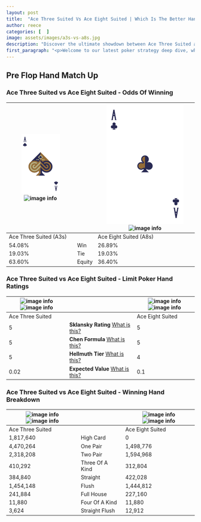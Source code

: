 ```yaml
---
layout: post
title:  "Ace Three Suited Vs Ace Eight Suited | Which Is The Better Hand In Poker? A Complete Guide"
author: reece
categories: [  ]
image: assets/images/a3s-vs-a8s.jpg
description: "Discover the ultimate showdown between Ace Three Suited and Ace Eight Suited in poker! Uncover the odds, strategies, and scenarios where one hand triumphs over the other. Get ready to up your poker game with this thrilling analysis."
first_paragraph: "<p>Welcome to our latest poker strategy deep dive, where we're pitting two distinct hands against each other in a high-stakes showdown: Ace Three Suited vs Ace Eight Suited.</p><p>In the dynamic world of poker, every decision counts, and knowing which hand holds the upper hand is key to your success at the table.</p><p>In this article, we'll dissect these two hands, explore the scenarios where one dominates the other, and equip you with the knowledge to make strategic choices that can tip the odds in your favor.</p><p>Get ready to unravel the intriguing dynamics of these poker hands and elevate your game to new heights.</p>"
---
```




[comment]: # (sp0)

## Pre Flop Hand Match Up

<div class="table hand-ratings" markdown="1"> 



### Ace Three Suited vs Ace Eight Suited - Odds Of Winning


    
| ![image info](assets/images/hand1/a.png) ![image info](assets/images/hand1/3s.png) |  | ![image info](assets/images/hand2/a.png) ![image info](assets/images/hand2/8s.png) |
| -------- | -------- | -------- |
| Ace Three Suited (A3s) |  | Ace Eight Suited (A8s) |
| 54.08% | Win | 26.89% |
| 19.03% | Tie | 19.03% |
| 63.60% | Equity | 36.40% |




[comment]: # (sp1)



### Ace Three Suited vs Ace Eight Suited - Limit Poker Hand Ratings


    
| ![image info](https://www.riverpairs.com/assets/images/hand1/a.png) ![image info](https://www.riverpairs.com/assets/images/hand1/3s.png) |  | ![image info](https://www.riverpairs.com/assets/images/hand2/a.png) ![image info](https://www.riverpairs.com/assets/images/hand2/8s.png) |
| -------- | -------- | -------- |
| Ace Three Suited |  | Ace Eight Suited |
| 5 | **Sklansky Rating** [What is this?](/sklansky-rating-explained) | 5 |
| 5 | **Chen Formula** [What is this?](/chen-formula-explained) | 5 |
| 5 | **Hellmuth Tier** [What is this?](/Hellmuth-tier-explained) | 4 |
| 0.02 | **Expected Value** [What is this?](/expected-value-explained) | 0.1 |




[comment]: # (sp2)



### Ace Three Suited vs Ace Eight Suited - Winning Hand Breakdown


    
| ![image info](https://www.riverpairs.com/assets/images/hand1/a.png) ![image info](https://www.riverpairs.com/assets/images/hand1/3s.png) |  | ![image info](https://www.riverpairs.com/assets/images/hand2/a.png) ![image info](https://www.riverpairs.com/assets/images/hand2/8s.png) |
| -------- | -------- | -------- |
| Ace Three Suited |  | Ace Eight Suited |
| 1,817,640 | High Card | 0 |
| 4,470,264 | One Pair | 1,498,776 |
| 2,318,208 | Two Pair | 1,594,968 |
| 410,292 | Three Of A Kind | 312,804 |
| 384,840 | Straight | 422,028 |
| 1,454,148 | Flush | 1,444,812 |
| 241,884 | Full House | 227,160 |
| 11,880 | Four Of A Kind | 11,880 |
| 3,624 | Straight Flush | 12,912 |




[comment]: # (sp3)



</div>

[comment]: # (sp4)



[comment]: # (sp5)

